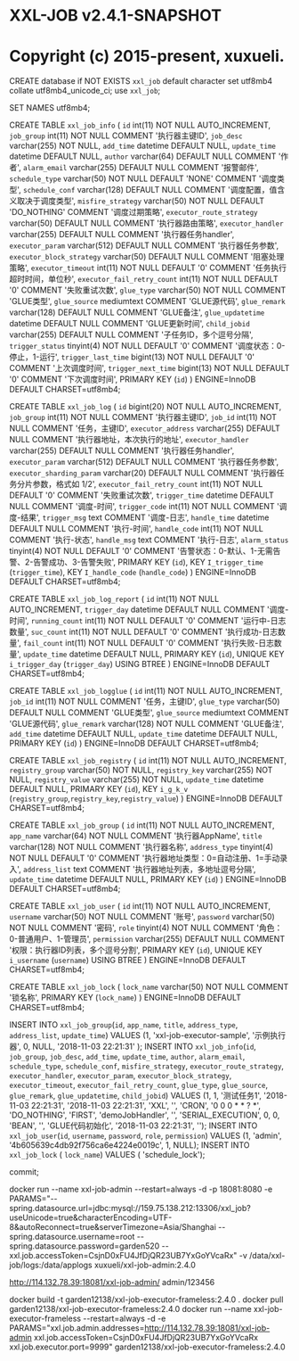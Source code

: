 #
# XXL-JOB v2.4.1-SNAPSHOT
# Copyright (c) 2015-present, xuxueli.

CREATE database if NOT EXISTS `xxl_job` default character set utf8mb4 collate utf8mb4_unicode_ci;
use `xxl_job`;

SET NAMES utf8mb4;

CREATE TABLE `xxl_job_info` (
  `id` int(11) NOT NULL AUTO_INCREMENT,
  `job_group` int(11) NOT NULL COMMENT '执行器主键ID',
  `job_desc` varchar(255) NOT NULL,
  `add_time` datetime DEFAULT NULL,
  `update_time` datetime DEFAULT NULL,
  `author` varchar(64) DEFAULT NULL COMMENT '作者',
  `alarm_email` varchar(255) DEFAULT NULL COMMENT '报警邮件',
  `schedule_type` varchar(50) NOT NULL DEFAULT 'NONE' COMMENT '调度类型',
  `schedule_conf` varchar(128) DEFAULT NULL COMMENT '调度配置，值含义取决于调度类型',
  `misfire_strategy` varchar(50) NOT NULL DEFAULT 'DO_NOTHING' COMMENT '调度过期策略',
  `executor_route_strategy` varchar(50) DEFAULT NULL COMMENT '执行器路由策略',
  `executor_handler` varchar(255) DEFAULT NULL COMMENT '执行器任务handler',
  `executor_param` varchar(512) DEFAULT NULL COMMENT '执行器任务参数',
  `executor_block_strategy` varchar(50) DEFAULT NULL COMMENT '阻塞处理策略',
  `executor_timeout` int(11) NOT NULL DEFAULT '0' COMMENT '任务执行超时时间，单位秒',
  `executor_fail_retry_count` int(11) NOT NULL DEFAULT '0' COMMENT '失败重试次数',
  `glue_type` varchar(50) NOT NULL COMMENT 'GLUE类型',
  `glue_source` mediumtext COMMENT 'GLUE源代码',
  `glue_remark` varchar(128) DEFAULT NULL COMMENT 'GLUE备注',
  `glue_updatetime` datetime DEFAULT NULL COMMENT 'GLUE更新时间',
  `child_jobid` varchar(255) DEFAULT NULL COMMENT '子任务ID，多个逗号分隔',
  `trigger_status` tinyint(4) NOT NULL DEFAULT '0' COMMENT '调度状态：0-停止，1-运行',
  `trigger_last_time` bigint(13) NOT NULL DEFAULT '0' COMMENT '上次调度时间',
  `trigger_next_time` bigint(13) NOT NULL DEFAULT '0' COMMENT '下次调度时间',
  PRIMARY KEY (`id`)
) ENGINE=InnoDB DEFAULT CHARSET=utf8mb4;

CREATE TABLE `xxl_job_log` (
  `id` bigint(20) NOT NULL AUTO_INCREMENT,
  `job_group` int(11) NOT NULL COMMENT '执行器主键ID',
  `job_id` int(11) NOT NULL COMMENT '任务，主键ID',
  `executor_address` varchar(255) DEFAULT NULL COMMENT '执行器地址，本次执行的地址',
  `executor_handler` varchar(255) DEFAULT NULL COMMENT '执行器任务handler',
  `executor_param` varchar(512) DEFAULT NULL COMMENT '执行器任务参数',
  `executor_sharding_param` varchar(20) DEFAULT NULL COMMENT '执行器任务分片参数，格式如 1/2',
  `executor_fail_retry_count` int(11) NOT NULL DEFAULT '0' COMMENT '失败重试次数',
  `trigger_time` datetime DEFAULT NULL COMMENT '调度-时间',
  `trigger_code` int(11) NOT NULL COMMENT '调度-结果',
  `trigger_msg` text COMMENT '调度-日志',
  `handle_time` datetime DEFAULT NULL COMMENT '执行-时间',
  `handle_code` int(11) NOT NULL COMMENT '执行-状态',
  `handle_msg` text COMMENT '执行-日志',
  `alarm_status` tinyint(4) NOT NULL DEFAULT '0' COMMENT '告警状态：0-默认、1-无需告警、2-告警成功、3-告警失败',
  PRIMARY KEY (`id`),
  KEY `I_trigger_time` (`trigger_time`),
  KEY `I_handle_code` (`handle_code`)
) ENGINE=InnoDB DEFAULT CHARSET=utf8mb4;

CREATE TABLE `xxl_job_log_report` (
  `id` int(11) NOT NULL AUTO_INCREMENT,
  `trigger_day` datetime DEFAULT NULL COMMENT '调度-时间',
  `running_count` int(11) NOT NULL DEFAULT '0' COMMENT '运行中-日志数量',
  `suc_count` int(11) NOT NULL DEFAULT '0' COMMENT '执行成功-日志数量',
  `fail_count` int(11) NOT NULL DEFAULT '0' COMMENT '执行失败-日志数量',
  `update_time` datetime DEFAULT NULL,
  PRIMARY KEY (`id`),
  UNIQUE KEY `i_trigger_day` (`trigger_day`) USING BTREE
) ENGINE=InnoDB DEFAULT CHARSET=utf8mb4;

CREATE TABLE `xxl_job_logglue` (
  `id` int(11) NOT NULL AUTO_INCREMENT,
  `job_id` int(11) NOT NULL COMMENT '任务，主键ID',
  `glue_type` varchar(50) DEFAULT NULL COMMENT 'GLUE类型',
  `glue_source` mediumtext COMMENT 'GLUE源代码',
  `glue_remark` varchar(128) NOT NULL COMMENT 'GLUE备注',
  `add_time` datetime DEFAULT NULL,
  `update_time` datetime DEFAULT NULL,
  PRIMARY KEY (`id`)
) ENGINE=InnoDB DEFAULT CHARSET=utf8mb4;

CREATE TABLE `xxl_job_registry` (
  `id` int(11) NOT NULL AUTO_INCREMENT,
  `registry_group` varchar(50) NOT NULL,
  `registry_key` varchar(255) NOT NULL,
  `registry_value` varchar(255) NOT NULL,
  `update_time` datetime DEFAULT NULL,
  PRIMARY KEY (`id`),
  KEY `i_g_k_v` (`registry_group`,`registry_key`,`registry_value`)
) ENGINE=InnoDB DEFAULT CHARSET=utf8mb4;

CREATE TABLE `xxl_job_group` (
  `id` int(11) NOT NULL AUTO_INCREMENT,
  `app_name` varchar(64) NOT NULL COMMENT '执行器AppName',
  `title` varchar(128) NOT NULL COMMENT '执行器名称',
  `address_type` tinyint(4) NOT NULL DEFAULT '0' COMMENT '执行器地址类型：0=自动注册、1=手动录入',
  `address_list` text COMMENT '执行器地址列表，多地址逗号分隔',
  `update_time` datetime DEFAULT NULL,
  PRIMARY KEY (`id`)
) ENGINE=InnoDB DEFAULT CHARSET=utf8mb4;

CREATE TABLE `xxl_job_user` (
  `id` int(11) NOT NULL AUTO_INCREMENT,
  `username` varchar(50) NOT NULL COMMENT '账号',
  `password` varchar(50) NOT NULL COMMENT '密码',
  `role` tinyint(4) NOT NULL COMMENT '角色：0-普通用户、1-管理员',
  `permission` varchar(255) DEFAULT NULL COMMENT '权限：执行器ID列表，多个逗号分割',
  PRIMARY KEY (`id`),
  UNIQUE KEY `i_username` (`username`) USING BTREE
) ENGINE=InnoDB DEFAULT CHARSET=utf8mb4;

CREATE TABLE `xxl_job_lock` (
  `lock_name` varchar(50) NOT NULL COMMENT '锁名称',
  PRIMARY KEY (`lock_name`)
) ENGINE=InnoDB DEFAULT CHARSET=utf8mb4;

INSERT INTO `xxl_job_group`(`id`, `app_name`, `title`, `address_type`, `address_list`, `update_time`) VALUES (1, 'xxl-job-executor-sample', '示例执行器', 0, NULL, '2018-11-03 22:21:31' );
INSERT INTO `xxl_job_info`(`id`, `job_group`, `job_desc`, `add_time`, `update_time`, `author`, `alarm_email`, `schedule_type`, `schedule_conf`, `misfire_strategy`, `executor_route_strategy`, `executor_handler`, `executor_param`, `executor_block_strategy`, `executor_timeout`, `executor_fail_retry_count`, `glue_type`, `glue_source`, `glue_remark`, `glue_updatetime`, `child_jobid`) VALUES (1, 1, '测试任务1', '2018-11-03 22:21:31', '2018-11-03 22:21:31', 'XXL', '', 'CRON', '0 0 0 * * ? *', 'DO_NOTHING', 'FIRST', 'demoJobHandler', '', 'SERIAL_EXECUTION', 0, 0, 'BEAN', '', 'GLUE代码初始化', '2018-11-03 22:21:31', '');
INSERT INTO `xxl_job_user`(`id`, `username`, `password`, `role`, `permission`) VALUES (1, 'admin', '4b605639c4db92f756ca6e4224e0019c', 1, NULL);
INSERT INTO `xxl_job_lock` ( `lock_name`) VALUES ( 'schedule_lock');

commit;

docker run --name xxl-job-admin --restart=always -d -p 18081:8080 -e PARAMS="--spring.datasource.url=jdbc:mysql://159.75.138.212:13306/xxl_job?useUnicode=true&characterEncoding=UTF-8&autoReconnect=true&serverTimezone=Asia/Shanghai --spring.datasource.username=root --spring.datasource.password=garden520 --xxl.job.accessToken=CsjnD0xFU4JfDjQR23UB7YxGoYVcaRx" -v /data/xxl-job/logs:/data/applogs xuxueli/xxl-job-admin:2.4.0

http://114.132.78.39:18081/xxl-job-admin/
admin/123456

docker build -t garden12138/xxl-job-executor-frameless:2.4.0 .
docker pull garden12138/xxl-job-executor-frameless:2.4.0
docker run --name xxl-job-executor-frameless --restart=always -d -e PARAMS="xxl.job.admin.addresses=http://114.132.78.39:18081/xxl-job-admin xxl.job.accessToken=CsjnD0xFU4JfDjQR23UB7YxGoYVcaRx xxl.job.executor.port=9999" garden12138/xxl-job-executor-frameless:2.4.0
